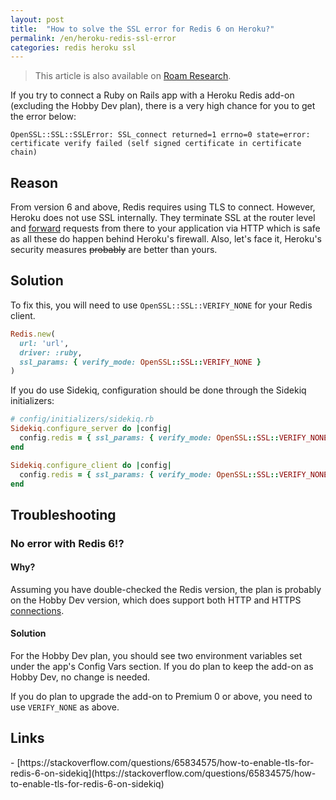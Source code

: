 ```yaml
---
layout: post
title:  "How to solve the SSL error for Redis 6 on Heroku?"
permalink: /en/heroku-redis-ssl-error
categories: redis heroku ssl
---
```


> This article is also available on [Roam Research](https://roamresearch.com/#/app/ogirginc/page/6J78BW-ov).

If you try to connect a Ruby on Rails app with a Heroku Redis add-on (excluding the Hobby Dev plan), there is a very high chance for you to get the error below:

```
OpenSSL::SSL::SSLError: SSL_connect returned=1 errno=0 state=error: 
certificate verify failed (self signed certificate in certificate chain)
```

<h2>Reason</h2>

From version 6 and above, Redis requires using TLS to connect. However, Heroku does not use SSL internally. They terminate SSL at the router level and [forward](https://devcenter.heroku.com/articles/http-routing#routing) requests from there to your application via HTTP which is safe as all these do happen behind Heroku's firewall. Also, let's face it, Heroku's security measures ~~probably~~ are better than yours.

<h2>Solution</h2>

To fix this, you will need to use `OpenSSL::SSL::VERIFY_NONE` for your Redis client.

```ruby
Redis.new(
  url: 'url',
  driver: :ruby,
  ssl_params: { verify_mode: OpenSSL::SSL::VERIFY_NONE }
)
```

If you do use Sidekiq, configuration should be done through the Sidekiq initializers:

```ruby
# config/initializers/sidekiq.rb
Sidekiq.configure_server do |config|
  config.redis = { ssl_params: { verify_mode: OpenSSL::SSL::VERIFY_NONE } }
end

Sidekiq.configure_client do |config|
  config.redis = { ssl_params: { verify_mode: OpenSSL::SSL::VERIFY_NONE } }
end
```

<h2>Troubleshooting</h2>

<h3>No error with Redis 6!?</h3>

<h4>Why?</h4>

Assuming you have double-checked the Redis version, the plan is probably on the Hobby Dev version, which does support both HTTP and HTTPS [connections](https://devcenter.heroku.com/articles/heroku-redis#create-a-new-instance).

<h4>Solution</h4>

For the Hobby Dev plan, you should see two environment variables set under the app's Config Vars section. If you do plan to keep the add-on as Hobby Dev, no change is needed.

If you do plan to upgrade the add-on to Premium 0 or above, you need to use `VERIFY_NONE` as above.

<h2>Links</h2>
- [https://stackoverflow.com/questions/65834575/how-to-enable-tls-for-redis-6-on-sidekiq](https://stackoverflow.com/questions/65834575/how-to-enable-tls-for-redis-6-on-sidekiq)
